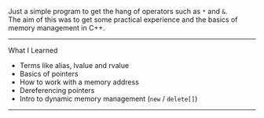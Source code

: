 Just a simple program to get the hang of operators such as `*` and `&`.  
The aim of this was to get some practical experience and the basics of memory management in C++.

---

What I Learned

- Terms like alias, lvalue and rvalue
- Basics of pointers
- How to work with a memory address
- Dereferencing pointers
- Intro to dynamic memory management (`new` / `delete[]`)

---
